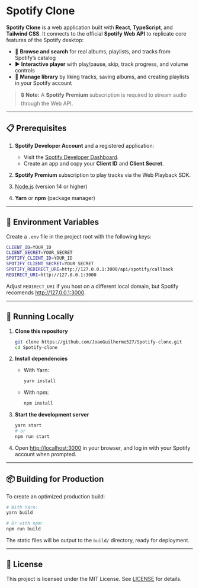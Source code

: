 # Spotify Clone

**Spotify Clone** is a web application built with **React**, **TypeScript**, and **Tailwind CSS**. It connects to the official **Spotify Web API** to replicate core features of the Spotify desktop:

* 🎵 **Browse and search** for real albums, playlists, and tracks from Spotify’s catalog
* ▶️ **Interactive player** with play/pause, skip, track progress, and volume controls
* 💾 **Manage library** by liking tracks, saving albums, and creating playlists in your Spotify account

> 🔒 **Note:** A **Spotify Premium** subscription is required to stream audio through the Web API.

---

## 📋 Prerequisites

1. **Spotify Developer Account** and a registered application:

   * Visit the [Spotify Developer Dashboard](https://developer.spotify.com/dashboard/).
   * Create an app and copy your **Client ID** and **Client Secret**.
2. **Spotify Premium** subscription to play tracks via the Web Playback SDK.
3. [Node.js](https://nodejs.org/) (version 14 or higher)
4. **Yarn** or **npm** (package manager)

---

## 🔧 Environment Variables

Create a `.env` file in the project root with the following keys:

```bash
CLIENT_ID=YOUR_ID
CLIENT_SECRET=YOUR_SECRET
SPOTIFY_CLIENT_ID=YOUR_ID
SPOTIFY_CLIENT_SECRET=YOUR_SECRET
SPOTIFY_REDIRECT_URI=http://127.0.0.1:3000/api/spotify/callback
REDIRECT_URI=http://127.0.0.1:3000
```

Adjust `REDIRECT_URI` if you host on a different local domain, but Spotify recomends http://127.0.0.1:3000.

---

## 🚀 Running Locally

1. **Clone this repository**

   ```bash
   git clone https://github.com/JoaoGuilherme527/Spotify-clone.git
   cd Spotify-clone
   ```
2. **Install dependencies**

   * With Yarn:

     ```bash
     yarn install
     ```
   * With npm:

     ```bash
     npm install
     ```
3. **Start the development server**

   ```bash
   yarn start
   # or
   npm run start
   ```
4. Open [http://localhost:3000](http://localhost:3000) in your browser, and log in with your Spotify account when prompted.

---

## 📦 Building for Production

To create an optimized production build:

```bash
# With Yarn:
yarn build

# Or with npm:
npm run build
```

The static files will be output to the `build/` directory, ready for deployment.

---

## 📝 License

This project is licensed under the MIT License. See [LICENSE](LICENSE) for details.
